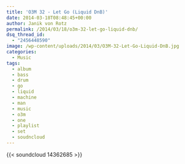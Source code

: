 ```yaml
---
title: 'O3M 32 - Let Go (Liquid DnB)'
date: 2014-03-18T08:48:45+00:00
author: Janik von Rotz
permalink: /2014/03/18/o3m-32-let-go-liquid-dnb/
dsq_thread_id:
  - "2456448590"
image: /wp-content/uploads/2014/03/O3M-32-Let-Go-Liquid-DnB.jpg
categories:
  - Music
tags:
  - album
  - bass
  - drum
  - go
  - liquid
  - machine
  - man
  - music
  - o3m
  - one
  - playlist
  - set
  - soudncloud
---
```

{{< soundcloud 14362685 >}}